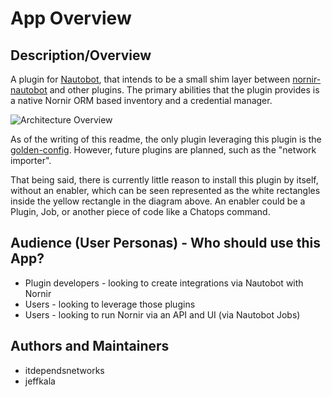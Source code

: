 # App Overview

## Description/Overview

A plugin for [Nautobot](https://github.com/nautobot/nautobot), that intends to be a small shim layer between [nornir-nautobot](https://github.com/nautobot/nornir-nautobot) and other plugins. The primary abilities that the plugin provides is a native Nornir ORM based inventory and a credential manager.

![Architecture Overview](../../images/architecture-overview.png)

As of the writing of this readme, the only plugin leveraging this plugin is the [golden-config](https://github.com/nautobot/nautobot-plugin-golden-config). However, future plugins are planned, such as the "network importer".

That being said, there is currently little reason to install this plugin by itself, without an enabler, which can be seen represented as the white rectangles inside the yellow rectangle in the diagram above. An enabler could be a Plugin, Job, or another piece of code like a Chatops command.

## Audience (User Personas) - Who should use this App?

* Plugin developers - looking to create integrations via Nautobot with Nornir
* Users - looking to leverage those plugins
* Users - looking to run Nornir via an API and UI (via Nautobot Jobs)

## Authors and Maintainers

* itdependsnetworks
* jeffkala
